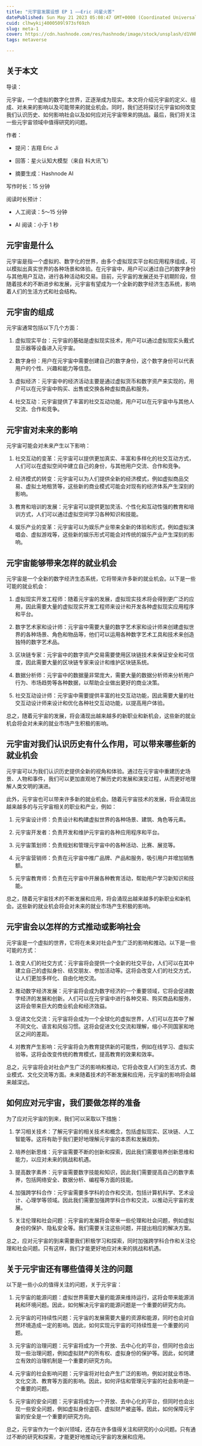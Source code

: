 ```yaml
---
title: "元宇宙发展设想 EP 1 ——Eric 问星火答"
datePublished: Sun May 21 2023 05:08:47 GMT+0000 (Coordinated Universal Time)
cuid: clhwykij4000509l973sf69zh
slug: meta-1
cover: https://cdn.hashnode.com/res/hashnode/image/stock/unsplash/d1VHhofdTbk/upload/8682165afba1faa2614891f6dd27e1b4.jpeg
tags: metaverse

---
```


## 关于本文

导读：

元宇宙，一个虚拟的数字化世界，正逐渐成为现实。本文将介绍元宇宙的定义、组成、对未来的影响以及可能带来的就业机会。同时，我们还将探讨元宇宙如何改变我们认识历史、如何影响社会以及如何应对元宇宙带来的挑战。最后，我们将关注一些元宇宙领域中值得研究的问题。

作者：

* 提问：吉翔 Eric Ji
    
* 回答：星火认知大模型（来自 科大讯飞）
    
* 摘要生成：Hashnode AI
    

写作时长：15 分钟

阅读时长预计：

* 人工阅读：5～15 分钟
    
* AI 阅读：小于 1 秒
    

## 元宇宙是什么

元宇宙是指一个虚拟的、数字化的世界，由多个虚拟现实平台和应用程序组成，可以模拟出真实世界的各种场景和体验。在元宇宙中，用户可以通过自己的数字身份与其他用户互动，进行各种活动和交易。目前，元宇宙的发展还处于初期阶段，但随着技术的不断进步和发展，元宇宙有望成为一个全新的数字经济生态系统，影响着人们的生活方式和社会结构。

## 元宇宙的组成

元宇宙通常包括以下几个方面：

1. 虚拟现实平台：元宇宙的基础是虚拟现实技术，用户可以通过虚拟现实头戴式显示器等设备进入元宇宙。
    
2. 数字身份：用户在元宇宙中需要创建自己的数字身份，这个数字身份可以代表用户的个性、兴趣和能力等信息。
    
3. 虚拟经济：元宇宙中的经济活动主要是通过虚拟货币和数字资产来实现的，用户可以在元宇宙中购买、出售或交换各种虚拟商品和服务。
    
4. 社交互动：元宇宙提供了丰富的社交互动功能，用户可以在元宇宙中与其他人交流、合作和竞争。
    

## 元宇宙对未来的影响

元宇宙可能会对未来产生以下影响：

1. 社交互动的变革：元宇宙可以提供更加真实、丰富和多样化的社交互动方式，人们可以在虚拟空间中建立自己的身份，与其他用户交流、合作和竞争。
    
2. 经济模式的转变：元宇宙可以为人们提供全新的经济模式，例如虚拟商品交易、虚拟土地租赁等，这些新的商业模式可能会对现有的经济体系产生深刻的影响。
    
3. 教育和培训的发展：元宇宙可以提供更加灵活、个性化和互动性强的教育和培训方式，人们可以通过虚拟空间学习各种知识和技能。
    
4. 娱乐产业的变革：元宇宙可以为娱乐产业带来全新的体验和形式，例如虚拟演唱会、虚拟游戏等，这些新的娱乐形式可能会对传统的娱乐产业产生深刻的影响。
    

## 元宇宙能够带来怎样的就业机会

元宇宙是一个全新的数字经济生态系统，它将带来许多新的就业机会。以下是一些可能的就业机会：

1. 虚拟现实开发工程师：随着元宇宙的发展，虚拟现实技术将会得到更广泛的应用，因此需要大量的虚拟现实开发工程师来设计和开发各种虚拟现实应用程序和平台。
    
2. 数字艺术家和设计师：元宇宙中需要大量的数字艺术家和设计师来创建虚拟世界的各种场景、角色和物品等，他们可以运用各种数字艺术工具和技术来创造独特的数字艺术品。
    
3. 区块链专家：元宇宙中的数字资产交易需要使用区块链技术来保证安全和可信度，因此需要大量的区块链专家来设计和维护区块链系统。
    
4. 数据分析师：元宇宙中的数据量非常庞大，需要大量的数据分析师来分析用户行为、市场趋势等各种数据，以帮助企业做出更好的商业决策。
    
5. 社交互动设计师：元宇宙中需要提供丰富的社交互动功能，因此需要大量的社交互动设计师来设计和优化各种社交互动功能，以提高用户体验。
    

总之，随着元宇宙的发展，将会涌现出越来越多的新职业和新机会，这些新的就业机会将会对未来的就业市场产生积极的影响。

## 元宇宙对我们认识历史有什么作用，可以带来哪些新的就业机会

元宇宙可以为我们认识历史提供全新的视角和体验。通过在元宇宙中重建历史场景、人物和事件，我们可以更加直观地了解历史的发展和演变过程，从而更好地理解人类文明的演进。

此外，元宇宙也可以带来许多新的就业机会。随着元宇宙技术的发展，将会涌现出越来越多的与元宇宙相关的职业和产业，例如：

1. 元宇宙设计师：负责设计和构建虚拟世界的各种场景、建筑、角色等元素。
    
2. 元宇宙开发者：负责开发和维护元宇宙的各种应用程序和平台。
    
3. 元宇宙策划师：负责规划和管理元宇宙中的各种活动、比赛、展览等。
    
4. 元宇宙营销师：负责在元宇宙中推广品牌、产品和服务，吸引用户并增加销售额。
    
5. 元宇宙教育师：负责在元宇宙中开展各种教育活动，帮助用户学习新知识和技能。
    

总之，随着元宇宙技术的不断发展和应用，将会涌现出越来越多的新职业和新机会。这些新的就业机会将会对未来的就业市场产生积极的影响。

## 元宇宙会以怎样的方式推动或影响社会

元宇宙是一个虚拟的世界，它将在未来对社会产生广泛的影响和推动。以下是一些可能的方式：

1. 改变人们的社交方式：元宇宙将会提供一个全新的社交平台，人们可以在其中建立自己的虚拟身份、结交朋友、参加活动等。这将会改变人们的社交方式，让人们更加多样化、自由化地交流。
    
2. 推动数字经济发展：元宇宙将会成为数字经济的一个重要领域，它将会促进数字经济的发展和创新。人们可以在元宇宙中进行各种交易、购买商品和服务，这将会带来巨大的商业机会和经济效益。
    
3. 促进文化交流：元宇宙将会成为一个全球化的虚拟世界，人们可以在其中了解不同文化、语言和风俗习惯。这将会促进文化交流和理解，缩小不同国家和地区之间的差距。
    
4. 对教育产生影响：元宇宙将会为教育提供新的可能性，例如在线学习、虚拟实验等。这将会改变传统的教育模式，提高教育的效果和效率。
    

总之，元宇宙将会对社会产生广泛的影响和推动，它将会改变人们的生活方式、商业模式、文化交流等方面。未来随着技术的不断发展和应用，元宇宙的影响将会越来越深远。

## 如何应对元宇宙，我们要做怎样的准备

为了应对元宇宙的到来，我们可以采取以下措施：

1. 学习相关技术：了解元宇宙的相关技术和概念，包括虚拟现实、区块链、人工智能等。这将有助于我们更好地理解元宇宙的本质和发展趋势。
    
2. 培养创新思维：元宇宙需要不断的创新和探索，因此我们需要培养创新思维和能力，以应对未来的挑战和机遇。
    
3. 提高数字素养：元宇宙需要数字技能和知识，因此我们需要提高自己的数字素养，包括网络安全、数据分析、编程等方面的技能。
    
4. 加强跨学科合作：元宇宙需要多学科的合作和交流，包括计算机科学、艺术设计、心理学等领域。因此我们需要加强跨学科合作和交流，以推动元宇宙的发展。
    
5. 关注伦理和社会问题：元宇宙的发展将会带来一些伦理和社会问题，例如虚拟身份的保护、隐私安全等。我们需要关注这些问题，并提出相应的解决方案。
    

总之，应对元宇宙的到来需要我们积极学习和探索，同时加强跨学科合作和关注伦理和社会问题。只有这样，我们才能更好地应对未来的挑战和机遇。

## 关于元宇宙还有哪些值得关注的问题

以下是一些小众的值得关注的问题，关于元宇宙：

1. 元宇宙的能源问题：虚拟世界需要大量的能源来维持运行，这将会带来能源消耗和环境问题。因此，如何解决元宇宙的能源问题是一个重要的研究方向。
    
2. 元宇宙的可持续性问题：元宇宙的发展需要大量的资源和能源，同时也会对自然环境造成一定的影响。因此，如何实现元宇宙的可持续性是一个重要的问题。
    
3. 元宇宙的治理问题：元宇宙将成为一个开放、去中心化的平台，但同时也会出现一些治理问题，例如虚拟财产的所有权、虚拟身份的保护等。因此，如何建立有效的治理机制是一个重要的研究方向。
    
4. 元宇宙的社会影响问题：元宇宙将对社会产生广泛的影响，例如对就业市场、文化交流、教育等方面的影响。因此，如何评估和管理元宇宙的社会影响是一个重要的问题。
    
5. 元宇宙的安全问题：元宇宙将成为一个开放、去中心化的平台，但同时也会出现一些安全问题，例如虚拟身份盗窃、虚拟财产被盗等。因此，如何保障元宇宙的安全是一个重要的研究方向。
    

总之，元宇宙作为一个新兴领域，还存在许多值得关注和研究的小众问题。只有通过不断的研究和探索，才能更好地推动元宇宙的发展和应用。
